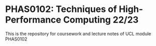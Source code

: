 # PHAS0102: Techniques of High-Performance Computing 22/23
This is the repository for coursework and lecture notes of UCL module PHAS0102
